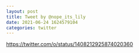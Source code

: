 ```yaml
--- 
layout: post 
title: Tweet by @nope_its_lily 
date: 2021-06-24 1624579104 
categories: twitter 
--- 
```

https://twitter.com/o/status/1408212925874020360